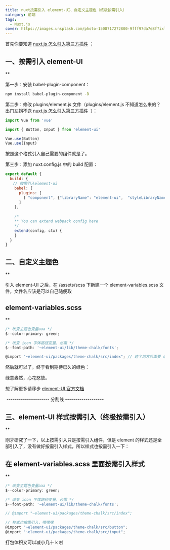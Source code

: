 ```yaml
---
title: nuxt按需引入 element-UI、自定义主题色（终极按需引入）
category: 前端
tags:
  - Nuxt.js
cover: https://images.unsplash.com/photo-1508717272800-9fff97da7e8f?ixlib=rb-1.2.1&ixid=eyJhcHBfaWQiOjEyMDd9&auto=format&fit=crop&w=1351&q=80
---
```



首先你要知道 [nuxt.js 怎么引入第三方插件](https://zh.nuxtjs.org/guide/plugins) ；

## 一、按需引入 element-UI

**

第一步：安装 babel-plugin-component：

``` bash
npm install babel-plugin-component -D
```

第二步：修改 plugins/element.js 文件（plugins/element.js 不知道怎么来的？出门左拐不送 [nuxt.js 怎么引入第三方插件](https://zh.nuxtjs.org/guide/plugins)  ）：

```js
import Vue from 'vue'

import { Button, Input } from 'element-ui'

Vue.use(Button)
Vue.use(Input)
```

按照这个格式引入自己需要的组件就是了。

第三步：添加 nuxt.config.js 中的 build 配置：  

```js
export default {
  build: {
　　// 按需引入element-ui
    babel: {
      plugins: [
        [ "component", {"libraryName": "element-ui",  "styleLibraryName": "theme-chalk"}] 
      ] 
    },
     
    /*
    ** You can extend webpack config here
    */
    extend(config, ctx) {
    }
  }  
}
```

## 二、自定义主题色

**

引入 element-UI 之后，在 /assets/scss 下新建一个 element-variables.scss 文件，文件名应该是可以自己随便取

## element-variables.scss

**

```js
/* 改变主题色变量aaa */
$--color-primary: green;

/* 改变 icon 字体路径变量，必需 */
$--font-path: '~element-ui/lib/theme-chalk/fonts';

@import "~element-ui/packages/theme-chalk/src/index"; // 这个地方后面要 改成 样式按需引入，请继续看下文
```

然后就可以了，终于看到期待已久的绿色：

绿意盎然，心花怒放。

想了解更多请移步 [element-UI 官方文档](https://element.eleme.cn/2.9/#/zh-CN/component/custom-theme)

 --------------------- 分割线 -------------------

## 三、element-UI 样式按需引入（终极按需引入）

**

刚才研究了一下，以上按需引入只是按需引入组件，但是 element 的样式还是全部引入了，没有做好按需引入样式，所以样式也按需引入一下：

## 在 element-variables.scss 里面按需引入样式

**

```js
/* 改变主题色变量aaa */
$--color-primary: green;

/* 改变 icon 字体路径变量，必需 */
$--font-path: '~element-ui/lib/theme-chalk/fonts';

// @import "~element-ui/packages/theme-chalk/src/index";

// 样式也按需引入，嘿嘿嘿
@import "~element-ui/packages/theme-chalk/src/button";
@import "~element-ui/packages/theme-chalk/src/input";
```

打包体积又可以减小几十 k 啦

